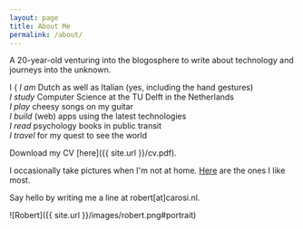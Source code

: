 ```yaml
---
layout: page
title: About Me
permalink: /about/
---
```


A 20-year-old venturing into the blogosphere to write about technology and journeys into the unknown.

<p class="verbs">
<span class="i">I</span>
<span class="bracket">{</span>
<i><span class="i-verb">I </span>am</i> Dutch as well as Italian (yes, including the hand gestures)<br />
<i><span class="i-verb">I </span>study</i> Computer Science at the TU Delft in the Netherlands<br />
<i><span class="i-verb">I </span>play</i> cheesy songs on my guitar<br />
<i><span class="i-verb">I </span>build</i> (web) apps using the latest technologies<br />
<i><span class="i-verb">I </span>read</i> psychology books in public transit<br />
<i><span class="i-verb">I </span>travel</i> for my quest to see the world
</p>

Download my CV [here]({{ site.url }}/cv.pdf).

<!-- Many thanks to [John Otander](http://johnotander.com) for making [Pixyll](https://github.com/johnotander/pixyll). -->

<p class"sixty">I occasionally take pictures when I'm not at home. <a href="https://instagram.com/robertcarosi/">Here</a> are the ones I like most.

Say hello by writing me a line at robert[at]carosi.nl.</p>
</p>

![Robert]({{ site.url }}/images/robert.png#portrait)
